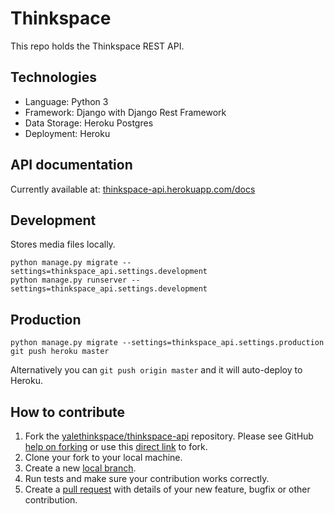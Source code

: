 # Thinkspace

This repo holds the Thinkspace REST API.

## Technologies
* Language: Python 3
* Framework: Django with Django Rest Framework
* Data Storage: Heroku Postgres
* Deployment: Heroku

## API documentation

Currently available at: [thinkspace-api.herokuapp.com/docs](http://thinkspace-api.herokuapp.com/docs)

## Development

Stores media files locally.

```
python manage.py migrate --settings=thinkspace_api.settings.development
python manage.py runserver --settings=thinkspace_api.settings.development
```

## Production

```
python manage.py migrate --settings=thinkspace_api.settings.production
git push heroku master
```

Alternatively you can `git push origin master` and it will auto-deploy to Heroku.

## How to contribute

1. Fork the [yalethinkspace/thinkspace-api](https://github.com/yalethinkspace/thinkspace-api) repository. Please see GitHub
   [help on forking](https://help.github.com/articles/fork-a-repo) or use this [direct link](https://github.com/yalethinkspace/thinkspace-api/fork) to fork.
2. Clone your fork to your local machine.
3. Create a new [local branch](https://help.github.com/articles/creating-and-deleting-branches-within-your-repository/).
4. Run tests and make sure your contribution works correctly.
5. Create a [pull request](https://help.github.com/articles/creating-a-pull-request) with details of your new feature, bugfix or other contribution.